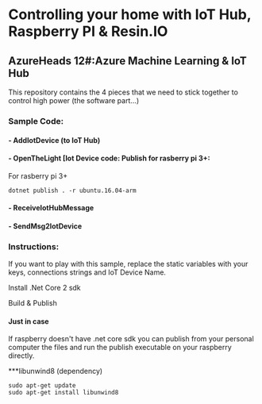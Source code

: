 # Controlling your home with IoT Hub, Raspberry PI & Resin.IO

## AzureHeads 12#:Azure Machine Learning & IoT Hub

This repository contains the 4 pieces that we need to stick together to
control high power (the software part...)

### Sample Code:
#### - AddIotDevice (to IoT Hub)
#### - OpenTheLight [Iot Device code: Publish for rasberry pi 3+:
For rasberry pi 3+
````
dotnet publish . -r ubuntu.16.04-arm
````
#### - ReceiveIotHubMessage
#### - SendMsg2IotDevice

### Instructions: 
If you want to play with this sample, replace the static variables with your 
keys, connections strings and IoT Device Name.

Install .Net Core 2 sdk

Build & Publish

#### Just in case
If raspberry doesn't have .net core sdk you can publish from
your personal computer the files and run the publish executable
on your raspberry directly.

***libunwind8 (dependency)
````
sudo apt-get update
sudo apt-get install libunwind8
````
